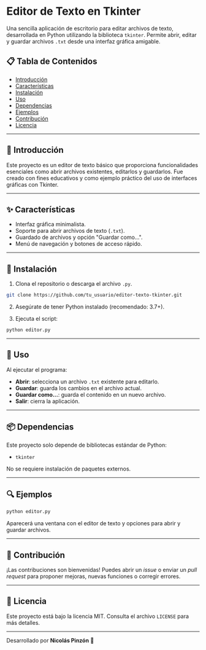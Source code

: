 # Editor de Texto en Tkinter

Una sencilla aplicación de escritorio para editar archivos de texto, desarrollada en Python utilizando la biblioteca `tkinter`. Permite abrir, editar y guardar archivos `.txt` desde una interfaz gráfica amigable.

## 📋 Tabla de Contenidos

- [Introducción](#introducción)
- [Características](#características)
- [Instalación](#instalación)
- [Uso](#uso)
- [Dependencias](#dependencias)
- [Ejemplos](#ejemplos)
- [Contribución](#contribución)
- [Licencia](#licencia)

---

## 📝 Introducción

Este proyecto es un editor de texto básico que proporciona funcionalidades esenciales como abrir archivos existentes, editarlos y guardarlos. Fue creado con fines educativos y como ejemplo práctico del uso de interfaces gráficas con Tkinter.

---

## ✨ Características

- Interfaz gráfica minimalista.
- Soporte para abrir archivos de texto (`.txt`).
- Guardado de archivos y opción "Guardar como...".
- Menú de navegación y botones de acceso rápido.

---

## 💾 Instalación

1. Clona el repositorio o descarga el archivo `.py`.

```bash
git clone https://github.com/tu_usuario/editor-texto-tkinter.git
```

2. Asegúrate de tener Python instalado (recomendado: 3.7+).

3. Ejecuta el script:

```bash
python editor.py
```

---

## 🚀 Uso

Al ejecutar el programa:

- **Abrir**: selecciona un archivo `.txt` existente para editarlo.
- **Guardar**: guarda los cambios en el archivo actual.
- **Guardar como...**: guarda el contenido en un nuevo archivo.
- **Salir**: cierra la aplicación.

---

## 📦 Dependencias

Este proyecto solo depende de bibliotecas estándar de Python:

- `tkinter`

No se requiere instalación de paquetes externos.

---

## 🔍 Ejemplos

```python
python editor.py
```

Aparecerá una ventana con el editor de texto y opciones para abrir y guardar archivos.

---

## 🤝 Contribución

¡Las contribuciones son bienvenidas! Puedes abrir un _issue_ o enviar un _pull request_ para proponer mejoras, nuevas funciones o corregir errores.

---

## 📄 Licencia

Este proyecto está bajo la licencia MIT. Consulta el archivo `LICENSE` para más detalles.

---

Desarrollado por **Nicolás Pinzón** 🎨
